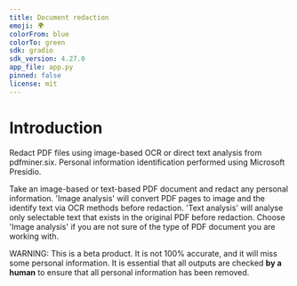 ```yaml
---
title: Document redaction
emoji: 🌍
colorFrom: blue
colorTo: green
sdk: gradio
sdk_version: 4.27.0
app_file: app.py
pinned: false
license: mit
---
```


# Introduction 
Redact PDF files using image-based OCR or direct text analysis from pdfminer.six. Personal information identification performed using Microsoft Presidio.

Take an image-based or text-based PDF document and redact any personal information. 'Image analysis' will convert PDF pages to image and the identify text via OCR methods before redaction. 'Text analysis' will analyse only selectable text that exists in the original PDF before redaction. Choose 'Image analysis' if you are not sure of the type of PDF document you are working with.

WARNING: This is a beta product. It is not 100% accurate, and it will miss some personal information. It is essential that all outputs are checked **by a human** to ensure that all personal information has been removed.

